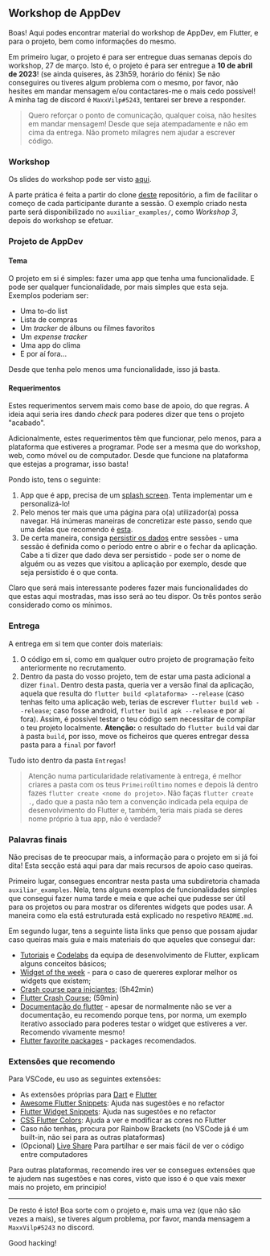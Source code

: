 ## Workshop de AppDev

Boas! Aqui podes encontrar material do workshop de AppDev, em Flutter, e para o projeto, bem como informações do mesmo.

Em primeiro lugar, o projeto é para ser entregue duas semanas depois do workshop, 27 de março. 
Isto é, o projeto é para ser entregue a **10 de abril de 2023**!
(se ainda quiseres, às 23h59, horário do fénix) 
Se não conseguires ou tiveres algum problema com o mesmo, por favor, não hesites em mandar mensagem e/ou contactares-me o mais cedo possível! 
A minha tag de discord é `MaxxVilp#5243`, tentarei ser breve a responder.

> Quero reforçar o ponto de comunicação, qualquer coisa, não hesites em mandar mensagem! 
> Desde que seja atempadamente e não em cima da entrega. Não prometo milagres nem ajudar a escrever código.

### Workshop
Os slides do workshop pode ser visto [aqui](https://docs.google.com/presentation/d/1VM8eMKqtHkzsTgK0mAQn3q6KIl_WglAG_23pYutiTN8/edit?usp=sharing).

A parte prática é feita a partir do clone [deste](https://github.com/filipe-varela/hs_appdev_template) repositório, a fim de facilitar o começo de cada participante durante a sessão.
O exemplo criado nesta parte será disponibilizado no `auxiliar_examples/`, como *Workshop 3*, depois do workshop se efetuar.

### Projeto de AppDev
#### Tema
O projeto em si é simples: fazer uma app que tenha uma funcionalidade. 
E pode ser qualquer funcionalidade, por mais simples que esta seja.
Exemplos poderiam ser: 
- Uma to-do list
- Lista de compras
- Um *tracker* de álbuns ou filmes favoritos
- Um *expense tracker*
- Uma app do clima
- E por aí fora...

Desde que tenha pelo menos uma funcionalidade, isso já basta.

#### Requerimentos
Estes requerimentos servem mais como base de apoio, do que regras.
A ideia aqui seria ires dando *check* para poderes dizer que tens o projeto "acabado".

Adicionalmente, estes requerimentos têm que funcionar, pelo menos, para a plataforma que estiveres a programar.
Pode ser a mesma que do workshop, web, como móvel ou de computador.
Desde que funcione na plataforma que estejas a programar, isso basta! 

Pondo isto, tens o seguinte:
1. App que é app, precisa de um [splash screen](https://pub.dev/packages/flutter_native_splash). 
Tenta implementar um e personalizá-lo!
2. Pelo menos ter mais que uma página para o(a) utilizador(a) possa navegar.
Há inúmeras maneiras de concretizar este passo, sendo que uma delas que recomendo é [esta](https://docs.flutter.dev/cookbook/navigation/navigation-basics).
3. De certa maneira, consiga [persistir os dados](https://pub.dev/packages/shared_preferences) entre sessões - uma sessão é definida como o período entre o abrir e o fechar da aplicação.
Cabe a ti dizer que dado deva ser persistido - pode ser o nome de alguém ou as vezes que visitou a aplicação por exemplo, desde que seja persistido é o que conta.

Claro que será mais interessante poderes fazer mais funcionalidades do que estas aqui mostradas, mas isso será ao teu dispor.
Os três pontos serão considerado como os mínimos.

### Entrega
A entrega em si tem que conter dois materiais:
1. O código em si, como em qualquer outro projeto de programação feito anteriormente no recrutamento.
2. Dentro da pasta do vosso projeto, tem de estar uma pasta adicional a dizer `final`. 
Dentro desta pasta, queria ver a versão final da aplicação, aquela que resulta do `flutter build <plataforma> --release` (caso tenhas feito uma aplicação web, terias de escrever `flutter build web --release`; caso fosse android, `flutter build apk --release` e por aí fora). 
Assim, é possível testar o teu código sem necessitar de compilar o teu projeto localmente. **Atenção:** o resultado do `flutter build` vai dar à pasta `build`, por isso, move os ficheiros que queres entregar dessa pasta para a `final` por favor!

Tudo isto dentro da pasta `Entregas`!

> Atenção numa particularidade relativamente à entrega, é melhor criares a pasta com os teus `PrimeiroÚltimo` nomes e depois lá dentro fazes `flutter create <nome do projeto>`. 
> Não faças `flutter create .`, dado que a pasta não tem a convenção indicada pela equipa de desenvolvimento do Flutter e, também, teria mais piada se deres nome próprio à tua app, não é verdade?

### Palavras finais
Não precisas de te preocupar mais, a informação para o projeto em si já foi dita!
Esta secção está aqui para dar mais recursos de apoio caso queiras.

Primeiro lugar, consegues encontrar nesta pasta uma subdiretoria chamada `auxiliar_examples`.
Nela, tens alguns exemplos de funcionalidades simples que consegui fazer numa tarde e meia e que achei que pudesse ser útil para os projetos ou para mostrar os diferentes widgets que podes usar. 
A maneira como ela está estruturada está explicado no respetivo `README.md`.

Em segundo lugar, tens a seguinte lista links que penso que possam ajudar caso queiras mais guia e mais materiais do que aqueles que consegui dar:
- [Tutoriais](https://docs.flutter.dev/reference/tutorials) e [Codelabs](https://docs.flutter.dev/codelabs) da equipa de desenvolvimento de Flutter, explicam alguns conceitos básicos;
- [Widget of the week](https://youtube.com/playlist?list=PLjxrf2q8roU23XGwz3Km7sQZFTdB996iG) - para o caso de quereres explorar melhor os widgets que existem;
- [Crash course para iniciantes](https://youtu.be/x0uinJvhNxI); (5h42min)
- [Flutter Crash Course](https://youtu.be/1gDhl4leEzA); (59min)
- [Documentação do flutter](https://docs.flutter.dev/) - apesar de normalmente não se ver a documentação, eu recomendo porque tens, por norma, um exemplo iterativo associado para poderes testar o widget que estiveres a ver. 
Recomendo vivamente mesmo!
- [Flutter favorite packages](https://pub.dev/packages?q=is%3Aflutter-favorite) - packages recomendados.

### Extensões que recomendo
Para VSCode, eu uso as seguintes extensões:
- As extensões próprias para [Dart](https://marketplace.visualstudio.com/items?itemName=Dart-Code.dart-code) e [Flutter](https://marketplace.visualstudio.com/items?itemName=Dart-Code.flutter)
- [Awesome Flutter Snippets](https://marketplace.visualstudio.com/items?itemName=Nash.awesome-flutter-snippets): Ajuda nas sugestões e no refactor
- [Flutter Widget Snippets](https://marketplace.visualstudio.com/items?itemName=alexisvt.flutter-snippets): Ajuda nas sugestões e no refactor
- [CSS Flutter Colors](https://marketplace.visualstudio.com/items?itemName=circlecodesolution.ccs-flutter-color): Ajuda a ver e modificar as cores no Flutter
- Caso não tenhas, procura por Rainbow Brackets (no VSCode já é um built-in, não sei para as outras plataformas)
- (Opcional) [Live Share](https://marketplace.visualstudio.com/items?itemName=MS-vsliveshare.vsliveshare) Para partilhar e ser mais fácil de ver o código entre computadores

Para outras plataformas, recomendo ires ver se consegues extensões que te ajudem nas sugestões e nas cores, visto que isso é o que vais mexer mais no projeto, em principio!

---

De resto é isto! 
Boa sorte com o projeto e, mais uma vez (que não são vezes a mais), se tiveres algum problema, por favor, manda mensagem a `MaxxVilp#5243` no discord. 

Good hacking!